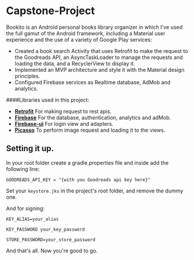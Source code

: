 # Capstone-Project
Bookito is an Android personal books library organizer in which I've used the full gamut of the Android framework, including a Material user experience and the use of a variety of Google Play services:

- Created a book search Activity that uses Retrofit to make the request to the Goodreads API, an AsyncTaskLoader to manage the requests and loading the data, and a RecyclerView to display it.
- Implemented an MVP architecture and style it with the Material design principles.
- Configured Firebase services as Realtime database, AdMob and analytics.


####Libraries used in this project:
- **[Retrofit](https://github.com/square/retrofit)** For making request to rest apis.
- **[Firebase](ttps://firebase.google.com)** For the database, authentication, analytics and adMob.
- **[Firebase-ui](https://github.com/firebase/FirebaseUI-Android)** For login view and adapters.
- **[Picasso](https://github.com/square/picasso)** To perform image request and loading it to the views.

## Setting it up.
In your root folder create a gradle.properties file and inside add the following line:


```
GOODREADS_API_KEY = "{with you Goodreads api key here}"
```

Set your `keystore.jks` in the project's root folder, and remove the dummy one.

And for signing:
```
KEY_ALIAS=your_alias

KEY_PASSWORD your_key_password

STORE_PASSWORD=your_store_password
```

And that's all. Now you're good to go.
